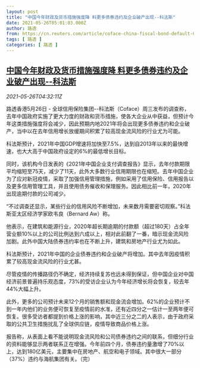 ```yaml
---
layout: post
title: "中国今年财政及货币措施强度降 料更多债券违约及企业破产出现--科法斯"
date: 2021-05-26T05:01:03.000Z
author: 路透
from: https://cn.reuters.com/article/coface-china-fiscal-bond-default-0526-idCNKCS2D70AS
tags: [ 路透 ]
categories: [ 路透 ]
---
```

<!--1622005263000-->
[中国今年财政及货币措施强度降 料更多债券违约及企业破产出现--科法斯](https://cn.reuters.com/article/coface-china-fiscal-bond-default-0526-idCNKCS2D70AS)
------

<div>
<div><i>2021-05-26T04:32:11Z</i></div><p>路透香港5月26日 - 全球信用保险集团--科法斯（Coface）周三发布的调查称，去年中国政府实施了更大力度的财政和货币措施，使各大企业从中获益，但预计今年这类措施强度将会减少，因此预期内地2021年将会出现更多债券违约和企业破产，当中以在去年信用增长放缓期间积累了较高现金流风险的行业尤为可能。</p><p>科法斯预计，2021年中国GDP增速将加快至7.5%，达到自2013年以来的最快增速，也大大高于中国政府设定的6%的最低增长目标。</p><p>同时，该机构今日发表的《2021年中国企业支付调查报告》显示，去年付款期限平均缩短至75天，减少了11天，此外大多数行业信用期限也在缩短。去年中国企业为了应对新冠疫情，采取了加强信用管理措施，例如采用了信用保险、信用报告以及更多信用管理工具，并且使用债务催收和保理服务。因此相比前一年，2020年出现逾期付款的公司减少。</p><p>“不过调查还显示，某些行业的信用风险不断增加，未来数月需要密切观察。”科法斯亚太区经济学家欧韦良（Bernard Aw）称。</p><p>他表示，在建筑和能源行业，2020年超长期逾期的付款额（超过180天）占全年营业额10%以上的公司比例达到六成以上，相对此前翻了一番，暗示现金流风险加剧。此外中国大陆债券违约率也在不断上升，建筑和房地产行业尤为如此。</p><p>科法斯预计，2021年中国的企业债券违约和企业破产将增加。其中去年因疫情积累了较高现金流风险的行业尤甚。</p><p>尽管疫情的传播路径仍不确定，经济持续复苏也远未得到保证，但中国企业对中国经济前景普遍持乐观态度，73%的受访企业认为今年经济增长将会恢复，较去年44%大幅上升。</p><p>此外，更多的公司预计未来12个月的销售额和现金流会增加。62%的企业预计不到一年内他们的业务便可恢复至疫情前的水准，还有近四分之一估计一至两年便可恢复。很多受访者都提到价格上涨的影响，其中近三分之二的人表示，由于政府采取的公共卫生措施扰乱了全球供应链，疫情导致商品价格上涨。</p><p>报告称，从表面上看不能说明现金流风险和公司债券违约之间的联系，但细分行业的资料能够显示两者联系正在增强。今年前四个月，债券违约量激增了70%以上，达到180亿美元，主要集中在房地产、航空和电子领域。其中很大一部分（37%）违约与海航集团有关。（完）</p>
</div>
